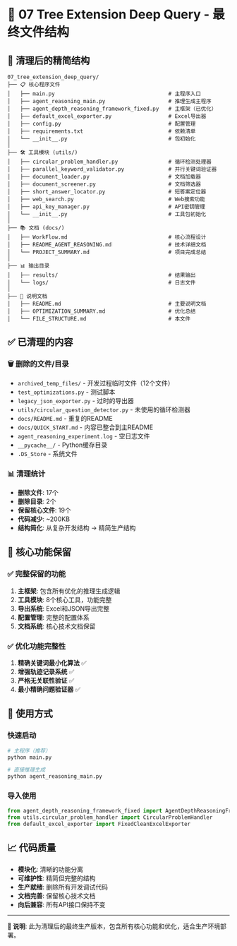 # 📁 07 Tree Extension Deep Query - 最终文件结构

## 🎯 清理后的精简结构

```
07_tree_extension_deep_query/
├── 📋 核心程序文件
│   ├── main.py                                    # 主程序入口
│   ├── agent_reasoning_main.py                    # 推理生成主程序  
│   ├── agent_depth_reasoning_framework_fixed.py   # 主框架（已优化）
│   ├── default_excel_exporter.py                  # Excel导出器
│   ├── config.py                                  # 配置管理
│   ├── requirements.txt                           # 依赖清单
│   └── __init__.py                                # 包初始化
│
├── 🛠️ 工具模块 (utils/)
│   ├── circular_problem_handler.py                # 循环检测处理器
│   ├── parallel_keyword_validator.py              # 并行关键词验证器  
│   ├── document_loader.py                         # 文档加载器
│   ├── document_screener.py                       # 文档筛选器
│   ├── short_answer_locator.py                    # 短答案定位器
│   ├── web_search.py                              # Web搜索功能
│   ├── api_key_manager.py                         # API密钥管理
│   └── __init__.py                                # 工具包初始化
│
├── 📚 文档 (docs/)
│   ├── WorkFlow.md                                # 核心流程设计
│   ├── README_AGENT_REASONING.md                  # 技术详细文档
│   └── PROJECT_SUMMARY.md                         # 项目完成总结
│
├── 📊 输出目录
│   ├── results/                                   # 结果输出
│   └── logs/                                      # 日志文件
│
├── 📝 说明文档
│   ├── README.md                                  # 主要说明文档
│   ├── OPTIMIZATION_SUMMARY.md                    # 优化总结
│   └── FILE_STRUCTURE.md                          # 本文件
```

## ✅ 已清理的内容

### 🗑️ 删除的文件/目录
- `archived_temp_files/` - 开发过程临时文件（12个文件）
- `test_optimizations.py` - 测试脚本
- `legacy_json_exporter.py` - 过时的导出器
- `utils/circular_question_detector.py` - 未使用的循环检测器
- `docs/README.md` - 重复的README
- `docs/QUICK_START.md` - 内容已整合到主README
- `agent_reasoning_experiment.log` - 空日志文件
- `__pycache__/` - Python缓存目录
- `.DS_Store` - 系统文件

### 📊 清理统计
- **删除文件**: 17个
- **删除目录**: 2个  
- **保留核心文件**: 19个
- **代码减少**: ~200KB
- **结构简化**: 从复杂开发结构 → 精简生产结构

## 🎯 核心功能保留

### ✅ 完整保留的功能
1. **主框架**: 包含所有优化的推理生成逻辑
2. **工具模块**: 8个核心工具，功能完整
3. **导出系统**: Excel和JSON导出完整
4. **配置管理**: 完整的配置体系
5. **文档系统**: 核心技术文档保留

### ✅ 优化功能完整性
1. **精确关键词最小化算法** ✅
2. **增强轨迹记录系统** ✅  
3. **严格无关联性验证** ✅
4. **最小精确问题验证器** ✅

## 🚀 使用方式

### 快速启动
```bash
# 主程序（推荐）
python main.py

# 直接推理生成
python agent_reasoning_main.py
```

### 导入使用
```python
from agent_depth_reasoning_framework_fixed import AgentDepthReasoningFramework
from utils.circular_problem_handler import CircularProblemHandler
from default_excel_exporter import FixedCleanExcelExporter
```

## 📈 代码质量

- **模块化**: 清晰的功能分离
- **可维护性**: 精简但完整的结构  
- **生产就绪**: 删除所有开发调试代码
- **文档完善**: 保留核心技术文档
- **向后兼容**: 所有API接口保持不变

---

**📝 说明**: 此为清理后的最终生产版本，包含所有核心功能和优化，适合生产环境部署。 